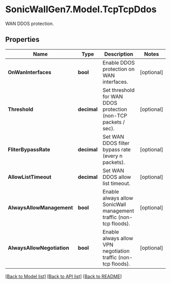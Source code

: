 # SonicWallGen7.Model.TcpTcpDdos
WAN DDOS protection.

## Properties

Name | Type | Description | Notes
------------ | ------------- | ------------- | -------------
**OnWanInterfaces** | **bool** | Enable DDOS protection on WAN interfaces. | [optional] 
**Threshold** | **decimal** | Set threshold for WAN DDOS protection (non-TCP packets / sec). | [optional] 
**FliterBypassRate** | **decimal** | Set WAN DDOS filter bypass rate (every n packets). | [optional] 
**AllowListTimeout** | **decimal** | Set WAN DDOS allow list timeout. | [optional] 
**AlwaysAllowManagement** | **bool** | Enable always allow SonicWall management traffic (non-tcp floods). | [optional] 
**AlwaysAllowNegotiation** | **bool** | Enable always allow VPN negotiation traffic (non-tcp floods). | [optional] 

[[Back to Model list]](../README.md#documentation-for-models) [[Back to API list]](../README.md#documentation-for-api-endpoints) [[Back to README]](../README.md)

